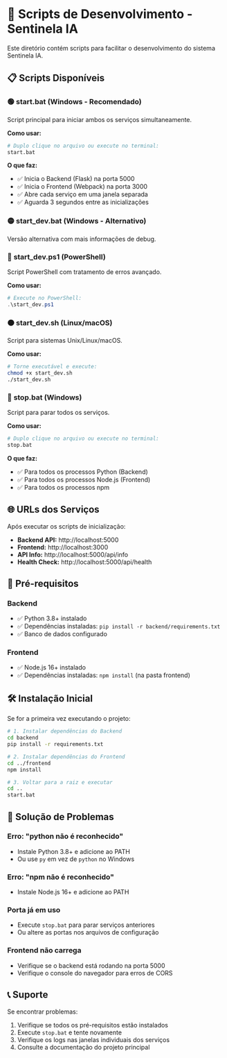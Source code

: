 # 🚀 Scripts de Desenvolvimento - Sentinela IA

Este diretório contém scripts para facilitar o desenvolvimento do sistema Sentinela IA.

## 📋 Scripts Disponíveis

### 🟢 **start.bat** (Windows - Recomendado)
Script principal para iniciar ambos os serviços simultaneamente.

**Como usar:**
```bash
# Duplo clique no arquivo ou execute no terminal:
start.bat
```

**O que faz:**
- ✅ Inicia o Backend (Flask) na porta 5000
- ✅ Inicia o Frontend (Webpack) na porta 3000
- ✅ Abre cada serviço em uma janela separada
- ✅ Aguarda 3 segundos entre as inicializações

### 🟡 **start_dev.bat** (Windows - Alternativo)
Versão alternativa com mais informações de debug.

### 🔵 **start_dev.ps1** (PowerShell)
Script PowerShell com tratamento de erros avançado.

**Como usar:**
```powershell
# Execute no PowerShell:
.\start_dev.ps1
```

### 🟠 **start_dev.sh** (Linux/macOS)
Script para sistemas Unix/Linux/macOS.

**Como usar:**
```bash
# Torne executável e execute:
chmod +x start_dev.sh
./start_dev.sh
```

### 🔴 **stop.bat** (Windows)
Script para parar todos os serviços.

**Como usar:**
```bash
# Duplo clique no arquivo ou execute no terminal:
stop.bat
```

**O que faz:**
- ✅ Para todos os processos Python (Backend)
- ✅ Para todos os processos Node.js (Frontend)
- ✅ Para todos os processos npm

## 🌐 URLs dos Serviços

Após executar os scripts de inicialização:

- **Backend API:** http://localhost:5000
- **Frontend:** http://localhost:3000
- **API Info:** http://localhost:5000/api/info
- **Health Check:** http://localhost:5000/api/health

## 📝 Pré-requisitos

### Backend
- ✅ Python 3.8+ instalado
- ✅ Dependências instaladas: `pip install -r backend/requirements.txt`
- ✅ Banco de dados configurado

### Frontend
- ✅ Node.js 16+ instalado
- ✅ Dependências instaladas: `npm install` (na pasta frontend)

## 🛠️ Instalação Inicial

Se for a primeira vez executando o projeto:

```bash
# 1. Instalar dependências do Backend
cd backend
pip install -r requirements.txt

# 2. Instalar dependências do Frontend
cd ../frontend
npm install

# 3. Voltar para a raiz e executar
cd ..
start.bat
```

## 🐛 Solução de Problemas

### Erro: "python não é reconhecido"
- Instale Python 3.8+ e adicione ao PATH
- Ou use `py` em vez de `python` no Windows

### Erro: "npm não é reconhecido"
- Instale Node.js 16+ e adicione ao PATH

### Porta já em uso
- Execute `stop.bat` para parar serviços anteriores
- Ou altere as portas nos arquivos de configuração

### Frontend não carrega
- Verifique se o backend está rodando na porta 5000
- Verifique o console do navegador para erros de CORS

## 📞 Suporte

Se encontrar problemas:
1. Verifique se todos os pré-requisitos estão instalados
2. Execute `stop.bat` e tente novamente
3. Verifique os logs nas janelas individuais dos serviços
4. Consulte a documentação do projeto principal
